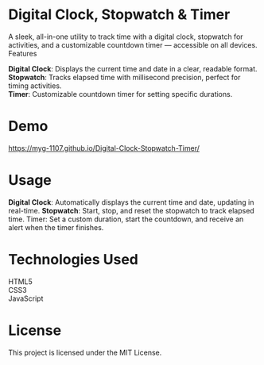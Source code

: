 # Digital Clock, Stopwatch & Timer
A sleek, all-in-one utility to track time with a digital clock, stopwatch for activities, and a customizable countdown timer — accessible on all devices.
Features

**Digital Clock**: Displays the current time and date in a clear, readable format.<Br>
**Stopwatch**: Tracks elapsed time with millisecond precision, perfect for timing activities.<br>
**Timer**: Customizable countdown timer for setting specific durations.

# Demo
https://myg-1107.github.io/Digital-Clock-Stopwatch-Timer/

# Usage

**Digital Clock**: Automatically displays the current time and date, updating in real-time.
**Stopwatch**: Start, stop, and reset the stopwatch to track elapsed time.
Timer: Set a custom duration, start the countdown, and receive an alert when the timer finishes.

# Technologies Used

HTML5 <br>
CSS3<Br>
JavaScript

# License
This project is licensed under the MIT License.
